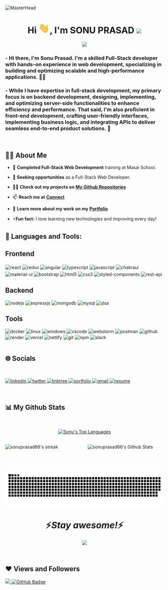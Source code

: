 

 ![MasterHead](https://dezinebrainz.com/images/web-design-gif.gif)

<h1 align="center">Hi <img src="https://raw.githubusercontent.com/ABSphreak/ABSphreak/master/gifs/Hi.gif" width="35">, I'm SONU PRASAD <img src="https://camo.githubusercontent.com/d3359cb00ab0b5ed8f2e1fe3fceb4fbaf3b614340f8c0db99c17b9f50b351770/68747470733a2f2f656d6f6a69732e736c61636b6d6f6a69732e636f6d2f656d6f6a69732f696d616765732f313533313834393433302f343234362f626c6f622d73756e676c61737365732e6769663f31353331383439343330" width="35"/></h1>

<div align="center">
 <img src="https://readme-typing-svg.herokuapp.com/?lines=Software+Engineer;+Full+Stack+Developer;MERN+Stack+Developer;MEAN+Stack+Developer;Quick+Learner&color=cyan&center=true" />
</div>

<div width="100%" display="flex">
<h3 align="left">- Hi there, I'm Sonu Prasad. I'm a skilled Full-Stack developer with hands-on experience in web development, specializing in building and optimizing scalable and high-performance applications. 👨‍🎓</h3>
<h3 align="left">- While I have expertise in full-stack development, my primary focus is on backend development, designing, implementing, and optimizing server-side functionalities to enhance efficiency and performance. That said, I'm also proficient in front-end development, crafting user-friendly interfaces, implementing business logic, and integrating APIs to deliver seamless end-to-end product solutions. 🤖</h3>
</div>
<br/>


## 🙋‍♂️ About Me

<div>

<p aling="left" width="48%" height="300">

- 🌱 **Completed Full-Stack Web Development** training at Masai School.

- 👯 **Seeking opportunities** as a Full-Stack Web Developer.

- 👨‍💻 **Check out my projects on** **[My Github Repositories](https://github.com/sonuprasad66?tab=repositories)**

- 📫 **Reach me at** **[Connect](https://linktr.ee/sonuprasad66)**

- 🔭 **Learn more about my work on my** **[Portfolio](https://portfolio.sonuprasad.in/)**
<!---
- 👨‍🎓 Check out my Resume **[Sonu_Prasad_Resume.pdf](https://drive.google.com/file/d/1JVraNkgjNhgjUlPk1J-PTYnO0_1F0AhL/view?usp=sharing)** -->

-  ⚡**Fun fact:** I love learning new technologies and improving every day!

 </p>
 
 

 <!--  <img aling="right" alt="GIF" src="https://github.com/abhisheknaiidu/abhisheknaiidu/blob/master/code.gif?raw=true" width="48%" height="300" /> -->

 
 </div>

<!----------------------------------------------------- Languages and Tools --------------------------------------------------------->
## 🚀 Languages and Tools:
<div >
 <div ><h2>Frontend</h2>
<img src="https://img.shields.io/badge/React-61DAFB?style=for-the-badge&logo=react&logoColor=white" align="center" alt="react" style="margin-top: 5px;"/>
<img src="https://img.shields.io/badge/Redux-593D88?style=for-the-badge&logo=redux&logoColor=white" align="center" alt="redux" style="margin-top: 5px;"/>
<img src="https://img.shields.io/badge/Angular-DD0031?style=for-the-badge&logo=angular&logoColor=white" align="center" alt="angular" style="margin-top: 5px;"/>
<img src="https://img.shields.io/badge/TypeScript-007ACC?style=for-the-badge&logo=typescript&logoColor=white" align="center" alt="typescript" style="margin-top: 5px;"/>
<img src="https://img.shields.io/badge/JavaScript-F7DF1E?style=for-the-badge&logo=javascript&logoColor=black" align="center" alt="javascript" style="margin-top: 5px;"/>
<img src="https://img.shields.io/badge/Chakra%20UI-319795?style=for-the-badge&logo=chakraui&logoColor=white" align="center" alt="chakraui" style="margin-top: 5px;"/>
<img src="https://img.shields.io/badge/Material%20UI-007FFF?style=for-the-badge&logo=mui&logoColor=white" align="center" alt="material-ui" style="margin-top: 5px;"/>
<img src="https://img.shields.io/badge/Bootstrap-563D7C?style=for-the-badge&logo=bootstrap&logoColor=white" align="center" alt="bootstrap" style="margin-top: 5px;"/>
<img src="https://img.shields.io/badge/html5-%23E34F26.svg?style=for-the-badge&logo=html5&logoColor=white" align="center" alt="html5" style="margin-top: 5px;"/>
<img src="https://img.shields.io/badge/css3-%231572B6.svg?style=for-the-badge&logo=css3&logoColor=white" align="center" alt="css3" style="margin-top: 5px;"/>
<img src="https://img.shields.io/badge/Styled%20Components-DB7093?style=for-the-badge&logo=styled-components&logoColor=white" align="center" alt="styled-components" style="margin-top: 5px;"/>
<img src="https://img.shields.io/badge/REST%20API-00A8E1?style=for-the-badge&logo=api&logoColor=white" align="center" alt="rest-api" style="margin-top: 5px;"/>

</div>

  <div ><h2>Backend</h2> 
   <img src="https://img.shields.io/badge/Node.js-339933?style=for-the-badge&logo=node.js&logoColor=white" align="center" alt="nodejs"/>
   <img src="https://img.shields.io/badge/Express.js-000000?style=for-the-badge&logo=express&logoColor=white" align="center" alt="expressjs"/>
   <img src="https://img.shields.io/badge/MongoDB-47A248?style=for-the-badge&logo=mongodb&logoColor=white" align="center" alt="mongodb"/>
   <img src="https://img.shields.io/badge/MySQL-000000?style=for-the-badge&logo=mysql&logoColor=white" align="center" alt="mysql"/>
   <img src="https://img.shields.io/badge/DSA-007ACC?style=for-the-badge&logo=hashnode&logoColor=white" align="center" alt="dsa"/>
 </div>
  <div ><h2>Tools</h2> 
   <img src="https://img.shields.io/badge/Docker-2496ED?style=for-the-badge&logo=docker&logoColor=white" align="center" alt="docker"/>
   <img src="https://img.shields.io/badge/Linux-FCC624?style=for-the-badge&logo=linux&logoColor=black" align="center" alt="linux"/>
   <img src="https://img.shields.io/badge/Windows-0078D4?style=for-the-badge&logo=windows&logoColor=white" align="center" alt="windows"/>
   <img src="https://img.shields.io/badge/VS%20Code-007ACC?style=for-the-badge&logo=visual-studio-code&logoColor=white" align="center" alt="vscode"/>
   <img src="https://img.shields.io/badge/WebStorm-000000?style=for-the-badge&logo=webstorm&logoColor=white" align="center" alt="webstorm"/>
   <img src="https://img.shields.io/badge/Postman-FF6C37?style=for-the-badge&logo=postman&logoColor=white" align="center" alt="postman"/>
   <img src="https://img.shields.io/badge/GitHub-181717?style=for-the-badge&logo=github&logoColor=white" align="center" alt="github"/>
   <img src="https://img.shields.io/badge/Render-3E3E3E?style=for-the-badge&logo=render&logoColor=white" align="center" alt="render"/>
   <img src="https://img.shields.io/badge/Vercel-000000?style=for-the-badge&logo=vercel&logoColor=white" align="center" alt="vercel"/>
   <img src="https://img.shields.io/badge/Netlify-00C7B7?style=for-the-badge&logo=netlify&logoColor=white" align="center" alt="netlify"/>
   <img src="https://img.shields.io/badge/Git-F05032?style=for-the-badge&logo=git&logoColor=white" align="center" alt="git"/>
   <img src="https://img.shields.io/badge/npm-CB3837?style=for-the-badge&logo=npm&logoColor=white" align="center" alt="npm"/>
   <img src="https://img.shields.io/badge/Slack-4A154B?style=for-the-badge&logo=slack&logoColor=white" align="center" alt="slack"/>
   
 </div>
</div>

<!----------------------------------------------------- All Skills Grid Formate --------------------------------------------------------->

<br/>
<!-- ----------------------------------------------------------------------------------<br/>
<br/>
<img src="https://user-images.githubusercontent.com/82999542/132934744-131c1891-4a4f-4e88-a64a-36720ad7470b.png" align="center">
<br />
<br />------------------------------------------------------------------------------- -->             

 <!----------------------------------------------------- Let's Connect --------------------------------------------------------->                                        
 
 
<div><h2> 🌐 Socials</h2> <div/>
<br/>
<p align="left">
  <a href="https://www.linkedin.com/in/sonuprasad66/" target="_blank">
   <img src="https://img.shields.io/badge/LinkedIn-0077B5?style=for-the-badge&logo=linkedin&logoColor=white" align="center" alt="linkedin"/>
  </a>
  <a href="https://x.com/sonuprasad_66/" target="_blank">
    <img src="https://img.shields.io/badge/Twitter-1DA1F2?style=for-the-badge&logo=twitter&logoColor=white" align="center" alt="twitter"/>
  </a>
  <a href="https://linktr.ee/sonuprasad66/" target="_blank">
    <img src="https://img.shields.io/badge/Linktree-00C4CC?style=for-the-badge&logo=linktree&logoColor=white" align="center" alt="linktree"/>
  </a>
  <a href="https://portfolio.sonuprasad.in/" target="_blank">
    <img src="https://img.shields.io/badge/Portfolio-000000?style=for-the-badge&logo=portfolio&logoColor=white" align="center" alt="portfolio"/>
  </a>
  <a href="mailto:sp.srp1999@gmail.com" target="_blank">
    <img src="https://img.shields.io/badge/Gmail-D14836?style=for-the-badge&logo=gmail&logoColor=white" align="center" alt="gmail"/>
  </a>
  <a href="" target="_blank">
    <img src="https://img.shields.io/badge/Resume-96060C?style=for-the-badge&logo=file-pdf&logoColor=white" align="center" alt="resume"/>
  </a>
 
</p>
                                                                                                                       
 <br/>   
 
  <!------------------------------------------------------------My Github Stats------------------------------------------------------------------------->
                                                                                                                       
## 📊 My Github Stats
   <br/>   
    <p align="center">      
  <a href="https://github.com/sonuprasad66/github-readme-stats"><img alt="Sonu's Top Languages" src="https://github-readme-stats.vercel.app/api/top-langs/?username=sonuprasad66&langs_count=8&count_private=true&layout=compact&theme=react&hide_border=true&bg_color=0D1117" /></a>
      </p>
  <br/>
 
<div>
  <img  aling="left" title="🔥 Get streak stats for your profile at git.io/streak-stats" alt="sonuprasad66's streak" src="https://github-readme-streak-stats.herokuapp.com/?user=sonuprasad66&theme=black-ice&hide_border=true&stroke=0000&background=060A0CD0"  width="48%"/>
 
 <img align="right" alt="sonuprasad66's Github Stats" src="https://github-readme-stats.vercel.app/api?username=sonuprasad66&show_icons=true&count_private=true&theme=react&hide_border=true&bg_color=0D1117" width="48%"/> 
 
<div>
 <!----------------------------------------------------------------------------------------------------------------------------------------->
 
<br/>
<br/>
     
     
 <!--- <div>
  <div>
     <p   aling="left">
      <a href="https://github.com/sonuprasad66/github-readme-streak-stats">
          <img title="🔥 Get streak stats for your profile at git.io/streak-stats" alt="sonuprasad66's streak" src="https://github-readme-streak-stats.herokuapp.com/?user=sonuprasad66&theme=black-ice&hide_border=true&stroke=0000&background=060A0CD0"/>
      </a>
  </p>                                                                                                                                              
    </div>

 <div >
   <p aling="right">                                                                                                 
      <a href="https://github.com/sonuprasad66/github-readme-stats"><img alt="sonuprasad66's Github Stats" src="https://github-readme-stats.vercel.app/api?username=sonuprasad66&show_icons=true&count_private=true&theme=react&hide_border=true&bg_color=0D1117" /></a>
  </p>   
 </div>
</div> --->



<!--------------------------------------------------------GRAPH------------------------------------------------------------>

<!--- <a href="https://github.com/sonuprasad66/github-readme-activity-graph"><img alt="sonuprasad66's Activity Graph" src="https://activity-graph.herokuapp.com/graph?username=sonuprasad66&bg_color=0D1117&color=5BCDEC&line=5BCDEC&point=FFFFFF&hide_border=true" /></a> --->

<br/>
<br/>

<!--------------------------------------------------------SNACK CALENDAR------------------------------------------------------------>

<div align="center">
  <a href="https://www.linkedin.com/in/mitresh-prajapati/"> 
  <img  src="https://github.com/1999AZZAR/1999AZZAR/blob/main/resources/img/grid-snake.svg" alt="snake" /></a>
</div>
<h1 align='center'>⚡️<i>Stay awesome!</i>⚡️</h1>
<p align="center">
       <!-- <img src="https://raw.githubusercontent.com/mayhemantt/mayhemantt/Update/svg/Bottom.svg" alt="Github Stats" /> -->
        <img  src="https://raw.githubusercontent.com/Trilokia/Trilokia/379277808c61ef204768a61bbc5d25bc7798ccf1/bottom_header.svg" />
</p>
<br/>
<!--------------------------------------------------------fOLLOWERS------------------------------------------------------------>
 
## ❤ Views and Followers
<a href="https://github.com/sonuprasad66/github-profile-views-counter">
    <img src="https://komarev.com/ghpvc/?username=sonuprasad66">
</a>
<a href="https://github.com/sonuprasad66?tab=followers"><img src="https://img.shields.io/github/followers/sonuprasad66?label=Followers&style=social" alt="GitHub Badge"></a>
